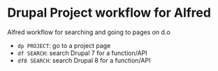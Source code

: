 # Drupal Project workflow for Alfred

Alfred workflow for searching and going to pages on d.o

- `dp PROJECT`: go to a project page
- `df SEARCH`: search Drupal 7 for a function/API
- `df8 SEARCH`: search Drupal 8 for a function/API
